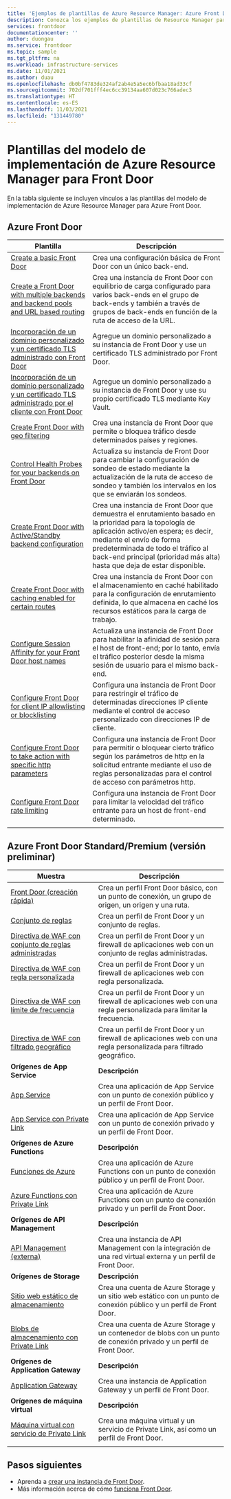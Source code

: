 ```yaml
---
title: 'Ejemplos de plantillas de Azure Resource Manager: Azure Front Door'
description: Conozca los ejemplos de plantillas de Resource Manager para Azure Front Door, como las plantillas para crear una instancia básica de Front Door y configurar la limitación de velocidad de Front Door.
services: frontdoor
documentationcenter: ''
author: duongau
ms.service: frontdoor
ms.topic: sample
ms.tgt_pltfrm: na
ms.workload: infrastructure-services
ms.date: 11/01/2021
ms.author: duau
ms.openlocfilehash: db0bf4783de324af2ab4e5a5ec6bfbaa18ad33cf
ms.sourcegitcommit: 702df701fff4ec6cc39134aa607d023c766adec3
ms.translationtype: HT
ms.contentlocale: es-ES
ms.lasthandoff: 11/03/2021
ms.locfileid: "131449780"
---
```

# <a name="azure-resource-manager-deployment-model-templates-for-front-door"></a>Plantillas del modelo de implementación de Azure Resource Manager para Front Door

En la tabla siguiente se incluyen vínculos a las plantillas del modelo de implementación de Azure Resource Manager para Azure Front Door.

## <a name="azure-front-door"></a>Azure Front Door

| Plantilla | Descripción |
| ---| ---|
| [Create a basic Front Door](https://github.com/Azure/azure-quickstart-templates/tree/master/quickstarts/microsoft.network/front-door-create-basic)| Crea una configuración básica de Front Door con un único back-end. |
| [Create a Front Door with multiple backends and backend pools and URL based routing](https://github.com/Azure/azure-quickstart-templates/tree/master/quickstarts/microsoft.network/front-door-create-multiple-backends)| Crea una instancia de Front Door con equilibrio de carga configurado para varios back-ends en el grupo de back-ends y también a través de grupos de back-ends en función de la ruta de acceso de la URL. |
| [Incorporación de un dominio personalizado y un certificado TLS administrado con Front Door](https://github.com/Azure/azure-quickstart-templates/tree/master/quickstarts/microsoft.network/front-door-custom-domain)| Agregue un dominio personalizado a su instancia de Front Door y use un certificado TLS administrado por Front Door. |
| [Incorporación de un dominio personalizado y un certificado TLS administrado por el cliente con Front Door](https://github.com/Azure/azure-quickstart-templates/tree/master/quickstarts/microsoft.network/front-door-custom-domain-customer-certificate)| Agregue un dominio personalizado a su instancia de Front Door y use su propio certificado TLS mediante Key Vault. |
| [Create Front Door with geo filtering](https://github.com/Azure/azure-quickstart-templates/tree/master/quickstarts/microsoft.network/front-door-geo-filtering)| Crea una instancia de Front Door que permite o bloquea tráfico desde determinados países y regiones. |
| [Control Health Probes for your backends on Front Door](https://github.com/Azure/azure-quickstart-templates/tree/master/quickstarts/microsoft.network/front-door-health-probes)| Actualiza su instancia de Front Door para cambiar la configuración de sondeo de estado mediante la actualización de la ruta de acceso de sondeo y también los intervalos en los que se enviarán los sondeos. |
| [Create Front Door with Active/Standby backend configuration](https://github.com/Azure/azure-quickstart-templates/tree/master/quickstarts/microsoft.network/front-door-priority-lb)| Crea una instancia de Front Door que demuestra el enrutamiento basado en la prioridad para la topología de aplicación activo/en espera; es decir, mediante el envío de forma predeterminada de todo el tráfico al back-end principal (prioridad más alta) hasta que deja de estar disponible. |
| [Create Front Door with caching enabled for certain routes](https://github.com/Azure/azure-quickstart-templates/tree/master/quickstarts/microsoft.network/front-door-create-caching)| Crea una instancia de Front Door con el almacenamiento en caché habilitado para la configuración de enrutamiento definida, lo que almacena en caché los recursos estáticos para la carga de trabajo. |
| [Configure Session Affinity for your Front Door host names](https://github.com/Azure/azure-quickstart-templates/tree/master/quickstarts/microsoft.network/front-door-session-affinity) | Actualiza una instancia de Front Door para habilitar la afinidad de sesión para el host de front-end; por lo tanto, envía el tráfico posterior desde la misma sesión de usuario para el mismo back-end. |
| [Configure Front Door for client IP allowlisting or blocklisting](https://github.com/Azure/azure-quickstart-templates/tree/master/quickstarts/microsoft.network/front-door-waf-clientip)| Configura una instancia de Front Door para restringir el tráfico de determinadas direcciones IP cliente mediante el control de acceso personalizado con direcciones IP de cliente. |
| [Configure Front Door to take action with specific http parameters](https://github.com/Azure/azure-quickstart-templates/tree/master/quickstarts/microsoft.network/front-door-waf-http-params)| Configura una instancia de Front Door para permitir o bloquear cierto tráfico según los parámetros de http en la solicitud entrante mediante el uso de reglas personalizadas para el control de acceso con parámetros http. |
| [Configure Front Door rate limiting](https://github.com/Azure/azure-quickstart-templates/tree/master/quickstarts/microsoft.network/front-door-rate-limiting)| Configura una instancia de Front Door para limitar la velocidad del tráfico entrante para un host de front-end determinado. |
| | |

## <a name="azure-front-door-standardpremium-preview"></a>Azure Front Door Standard/Premium (versión preliminar)

| Muestra | Descripción |
|-|-|
| [Front Door (creación rápida)](https://github.com/Azure/azure-quickstart-templates/tree/master/quickstarts/microsoft.network/front-door-standard-premium/) | Crea un perfil Front Door básico, con un punto de conexión, un grupo de origen, un origen y una ruta.  |
| [Conjunto de reglas](https://github.com/Azure/azure-quickstart-templates/tree/master/quickstarts/microsoft.network/front-door-standard-premium-rule-set/) | Crea un perfil de Front Door y un conjunto de reglas.  |
| [Directiva de WAF con conjunto de reglas administradas](https://github.com/Azure/azure-quickstart-templates/tree/master/quickstarts/microsoft.network/front-door-premium-waf-managed/) | Crea un perfil de Front Door y un firewall de aplicaciones web con un conjunto de reglas administradas.  |
| [Directiva de WAF con regla personalizada](https://github.com/Azure/azure-quickstart-templates/tree/master/quickstarts/microsoft.network/front-door-standard-premium-waf-custom/) | Crea un perfil de Front Door y un firewall de aplicaciones web con regla personalizada.  |
| [Directiva de WAF con límite de frecuencia](https://github.com/Azure/azure-quickstart-templates/tree/master/quickstarts/microsoft.network/front-door-standard-premium-rate-limit/) | Crea un perfil de Front Door y un firewall de aplicaciones web con una regla personalizada para limitar la frecuencia.  |
| [Directiva de WAF con filtrado geográfico](https://github.com/Azure/azure-quickstart-templates/tree/master/quickstarts/microsoft.network/front-door-standard-premium-geo-filtering/) | Crea un perfil de Front Door y un firewall de aplicaciones web con una regla personalizada para filtrado geográfico.  |
|**Orígenes de App Service**| **Descripción** |
| [App Service](https://github.com/Azure/azure-quickstart-templates/tree/master/quickstarts/microsoft.network/front-door-standard-premium-app-service-public) | Crea una aplicación de App Service con un punto de conexión público y un perfil de Front Door.  |
| [App Service con Private Link](https://github.com/Azure/azure-quickstart-templates/tree/master/quickstarts/microsoft.network/front-door-premium-app-service-private-link) | Crea una aplicación de App Service con un punto de conexión privado y un perfil de Front Door.  |
|**Orígenes de Azure Functions**| **Descripción** |
| [Funciones de Azure](https://github.com/Azure/azure-quickstart-templates/tree/master/quickstarts/microsoft.network/front-door-standard-premium-function-public/) | Crea una aplicación de Azure Functions con un punto de conexión público y un perfil de Front Door.  |
| [Azure Functions con Private Link](https://github.com/Azure/azure-quickstart-templates/tree/master/quickstarts/microsoft.network/front-door-premium-function-private-link) | Crea una aplicación de Azure Functions con un punto de conexión privado y un perfil de Front Door.  |
|**Orígenes de API Management**| **Descripción** |
| [API Management (externa)](https://github.com/Azure/azure-quickstart-templates/tree/master/quickstarts/microsoft.network/front-door-standard-premium-api-management-external) | Crea una instancia de API Management con la integración de una red virtual externa y un perfil de Front Door.  |
|**Orígenes de Storage**| **Descripción** |
| [Sitio web estático de almacenamiento](https://github.com/Azure/azure-quickstart-templates/tree/master/quickstarts/microsoft.network/front-door-standard-premium-storage-static-website) | Crea una cuenta de Azure Storage y un sitio web estático con un punto de conexión público y un perfil de Front Door.  |
| [Blobs de almacenamiento con Private Link](https://github.com/Azure/azure-quickstart-templates/tree/master/quickstarts/microsoft.network/front-door-premium-storage-blobs-private-link) | Crea una cuenta de Azure Storage y un contenedor de blobs con un punto de conexión privado y un perfil de Front Door.  |
|**Orígenes de Application Gateway**| **Descripción** |
| [Application Gateway](https://github.com/Azure/azure-quickstart-templates/tree/master/quickstarts/microsoft.network/front-door-standard-premium-application-gateway-public) | Crea una instancia de Application Gateway y un perfil de Front Door. |
|**Orígenes de máquina virtual**| **Descripción** |
| [Máquina virtual con servicio de Private Link](https://github.com/Azure/azure-quickstart-templates/tree/master/quickstarts/microsoft.network/front-door-premium-vm-private-link) | Crea una máquina virtual y un servicio de Private Link, así como un perfil de Front Door. |
| | |

## <a name="next-steps"></a>Pasos siguientes

- Aprenda a [crear una instancia de Front Door](quickstart-create-front-door.md).
- Más información acerca de cómo [funciona Front Door](front-door-routing-architecture.md).
